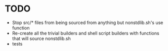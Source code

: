 # TODO
- Stop src/* files from being sourced from anything but nonstdlib.sh's use function
- Re-create all the trivial builders and shell script builders with functions that will source nonstdlib.sh
- tests
